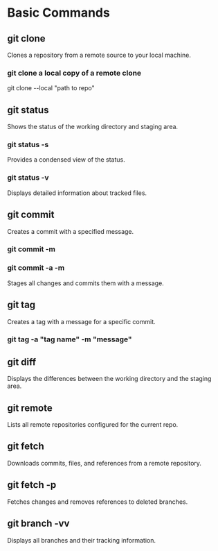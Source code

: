 # Basic Commands

## git clone

Clones a repository from a remote source to your local machine.

### git clone a local copy of a remote clone

git clone --local "path to repo"

## git status

Shows the status of the working directory and staging area.

### git status -s

Provides a condensed view of the status.

### git status -v

Displays detailed information about tracked files.

## git commit

Creates a commit with a specified message.

### git commit -m

### git commit -a -m

Stages all changes and commits them with a message.

## git tag

Creates a tag with a message for a specific commit.

### git tag -a "tag name" -m "message"

## git diff

Displays the differences between the working directory and the staging area.

## git remote

Lists all remote repositories configured for the current repo.

## git fetch

Downloads commits, files, and references from a remote repository.

## git fetch -p

Fetches changes and removes references to deleted branches.

## git branch -vv

Displays all branches and their tracking information.